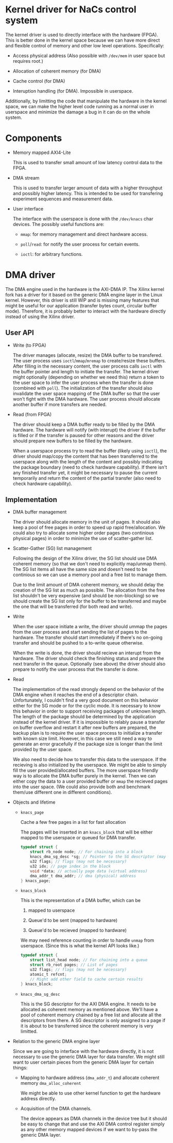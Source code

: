 # Kernel driver for NaCs control system

The kernel driver is used to directly interface with the hardware (FPGA). This
is better done in the kernel space because we can have more direct and flexible
control of memory and other low level operations. Specifically:

* Access physical address (Also possible with `/dev/mem` in user space but
  requires root.)

* Allocation of coherent memory (for DMA)

* Cache control (for DMA)

* Interuption handling (for DMA). Impossible in userspace.

Additionally, by limitting the code that manipulate the hardware in the kernel
space, we can make the higher level code running as a normal user in userspace
and minimize the damage a bug in it can do on the whole system.

# Components

* Memory mapped AXI4-Lite

    This is used to transfer small amount of low latency control data to
    the FPGA.

* DMA stream

    This is used to transfer larger amount of data with a higher throughput
    and possibly higher latency. This is intended to be used for transfering
    experiment sequences and measurement data.

* User interface

    The interface with the userspace is done with the `/dev/knacs` char
    devices. The possibly useful functions are:

    * `mmap`: for memory management and direct hardware access.

    * `poll`/`read`: for notify the user process for certain events.

    * `ioctl`: for arbitrary functions.

# DMA driver

The DMA engine used in the hardware is the AXI-DMA IP. The Xilinx kernel fork
has a driver for it based on the generic DMA engine layer in the Linux kernel.
However, this driver is still WIP and is missing many features that might be
useful for our application (transfer bytes count, circular buffer mode).
Therefore, it is probably better to interact with the hardware directly instead
of using the Xilinx driver.

## User API

* Write (to FPGA)

    The driver manages (allocate, resize) the DMA buffer to be transfered. The
    user process uses `ioctl`/`mmap`/`mremap` to create/resize these buffers.
    After filling in the necessary content, the user process calls `ioctl`
    with the buffer pointer and length to initiate the transfer. The kernel
    driver might optionally (depending on whether we need this) return a token
    to the user space to infer the user process when the transfer is done
    (combined with `poll`). The initialization of the transfer should also
    invalidate the user space mapping of the DMA buffer so that the user won't
    fight with the DMA hardware. The user process should allocate another
    buffer if more transfers are needed.

* Read (from FPGA)

    The driver should keep a DMA buffer ready to be filled by the DMA hardware.
    The hardware will notify (with interupt) the driver if the buffer is filled
    or if the transfer is paused for other reasons and the driver should
    prepare new buffers to be filled by the hardware.

    When a userspace process try to read the buffer (likely using `ioctl`), the
    driver should map/copy the content that has been transferred to the
    userspace along with the length of the content and possibly indicating
    the package boundary (need to check hardware capability). If there isn't
    any finished transfer yet, it might be necessary to pause the current
    temporarily and return the content of the partial transfer (also need to
    check hardware capability).

## Implementation

* DMA buffer management

    The driver should allocate memory in the unit of pages. It should also keep
    a pool of free pages in order to speed up rapid free/allocation. We could
    also try to allocate some higher order pages (two continious physical
    pages) in order to minimize the use of scatter-gather list.

* Scatter-Gather (SG) list management

    Following the design of the Xilinx driver, the SG list should use DMA
    coherent memory (so that we don't need to explicitly map/unmap them).
    The SG list items all have the same size and doesn't need to be continious
    so we can use a memory pool and a free list to manage them.

    Due to the limit amount of DMA coherent memory, we should delay the
    creation of the SG list as much as possible. The allocation from the
    free list shouldn't be very expensive (and should be non-blocking) so we
    should create the SG list only for the buffer to be transferred and maybe
    the one that will be transferred (for both read and write).

* Write

    When the user space initiate a write, the driver should ummap the pages
    from the user process and start sending the list of pages to the hardware.
    The transfer should start immediately if there's no on-going transfer and
    should be pushed to a to-write queue otherwise.

    When the write is done, the driver should recieve an interupt from the
    hardware. The driver should check the finishing status and prepare the
    next transfer in the queue. Optionally (see above) the driver should also
    prepare to notify the user process that the transfer is done.

* Read

    The implementation of the read strongly depend on the behavior of the DMA
    engine when it reaches the end of a descriptor chain. Unfortunately, I
    couldn't find a very good document on this behavior either for the SG mode
    or for the cyclic mode. It is necessary to know this behavior in order to
    support receiving packages of unknown length. The length of the package
    should be determined by the application instead of the kernel driver. If
    it is impossible to relably pause a transfer on buffer overflow and restart
    it after new buffers are prepared, the backup plan is to require the user
    space process to initialize a transfer with known size limit. However, in
    this case we still need a way to generate an error gracefully if the
    package size is longer than the limit provided by the user space.

    We also need to decide how to transfer this data to the userspace. If the
    recieving is also initialized by the userspace. We might be able to simply
    fill the user provided/allocated buffers. The more userspace friendly way
    is to allocate the DMA buffer purely in the kernel. Then we can either
    copy the data to a user provided buffer or `mmap` the recieved pages into
    the user space. (We could also provide both and benchmark them/use
    different one in different conditions).

* Objects and lifetime

    * `knacs_page`

        Cache a few free pages in a list for fast allocation

        The pages will be inserted in an `knacs_block` that will be
        either mapped to the userspace or queued for DMA transfer.

        ```c
        typedef struct {
            struct rb_node node; // For chaining into a block
            knacs_dma_sg_desc *sg; // Pointer to the SG descriptor (may be NULL)
            u32 flags; // flags (may not be necessary)
            u32 idx; // page index in the block
            void *data; // actually page data (virtual address)
            dma_addr_t dma_addr; // dma (physical) address
        } knacs_page;
        ```

    * `knacs_block`

        This is the representation of a DMA buffer, which can be

        1. mapped to userspace

        2. Queue'd to be sent (mapped to hardware)

        3. Queue'd to be recieved (mapped to hardware)

        We may need reference counting in order to handle `unmap` from
        userspace. (Since this is what the kernel API looks like.)

        ```c
        typedef struct {
            struct list_head node; // For chaining into a queue
            struct rb_root pages; // List of pages
            u32 flags; // flags (may not be necessary)
            atomic_t refcnt;
            // Might add other field to cache certain results
        } knacs_block;
        ```

    * `knacs_dma_sg_desc`

        This is the SG descriptor for the AXI DMA engine. It needs to be
        allocated as coherent memory as mentioned above. We'll have a
        pool of coherent memory chained by a free list and allocate
        all the descriptors from there. A SG descriptor is only assigned
        to a page if it is about to be transferred since the coherent
        memory is very limitted.

* Relation to the generic DMA engine layer

    Since we are going to interface with the hardware directly, it is not
    necessary to use the generic DMA layer for data transfer. We might still
    want to user certain pieces from the generic DMA layer for certain things:

    * Mapping to hardware address (`dma_addr_t`) and allocate coherent memory
      `dma_alloc_coherent`

        We might be able to use other kernel function to get the hardware
        address directly.

    * Acquisition of the DMA channels.

        The device appears as DMA channels in the device tree but it should be
        easy to change that and use the AXI DMA control register simply as any
        other memory mapped devices if we want to by-pass the generic DMA
        layer.
